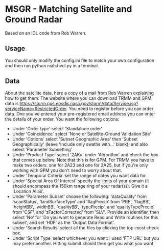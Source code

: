 # MSGR - Matching Satellite and Ground Radar

Based on an IDL code from Rob Warren.

## Usage

You should only modify the config.ini file to match your own configuration and then run python matchvol.py in a terminal.

## Data

About the satellite data, here a copy of a mail from Rob Warren explaining how to get them:
The website where you can download TRMM and GPM data is https://storm.pps.eosdis.nasa.gov/storm/data/Service.jsp?serviceName=RestrictedOrder. You need to register before you can order data. One you've entered your pre-registered email address you can enter the details of your order. You want the following options:
*	Under 'Order type' select 'Standalone order'
*	Under 'Coincidence' select 'None or Satellite-Ground Validation Site'
*	Under 'Options' select 'Subset Geographic Area' then 'Subset Geographically' (leave 'Include only swaths with...' blank), and also select 'Parameter Subsetting'
*	Under 'Product Type' select '2AKu' under 'Algorithm' and check the box that comes up below. Note that this is for GPM. For TRMM you have to make two orders: one for 2A23 and one for 2A25, but if you're only working with GPM you don't need to worry about that.
*	Under 'Temporal Criteria' set the range of dates you want data for.
*	Under 'Special Area Of Interest' specify the limits of your domain (it should encompass the 150km range ring of your radar(s)). Give it a 'Location Alias'.
*	Under 'Parameter Subset' choose the following: 'dataQuality' from 'scanStatus', 'landSurfaceType' and 'flagPrecip' from 'PRE', 'flagBB', 'heightBB', 'widthBB', 'qualityBB', 'typePrecip', and 'qualityTypePrecip' from 'CSF', and 'zFactorCorrected' from 'SLV'. Provide an identifier, then select 'No' for 'Do you want to generate Read and Write routines for this subset', and set 'HDF' as the 'Output Data Format'.
*	Under 'Search Results' select all the files by clicking the top-most check box.
*	Under 'Script Type' select whichever you want: I used 'FTP URL' but you may prefer another.
Hitting submit should then get you what you want.
